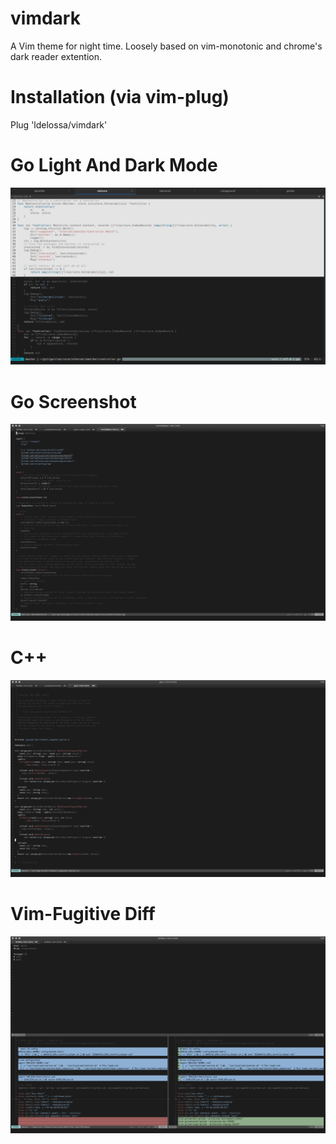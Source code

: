 # vimdark
A Vim theme for night time. Loosely based on vim-monotonic and chrome's dark reader extention. 

# Installation (via vim-plug)
Plug 'ldelossa/vimdark'

# Go Light And Dark Mode
![Alt text](./screenshots/vimdark_screenshot.png?raw=true "go code")

# Go Screenshot
![Alt text](./screenshots/go.png?raw=true "go code")

# C++
![Alt text](./screenshots/c++.png?raw=true "vim-fugitive diff")

# Vim-Fugitive Diff
![Alt text](./screenshots/fugitive-diff.png?raw=true "vim-fugitive diff")


